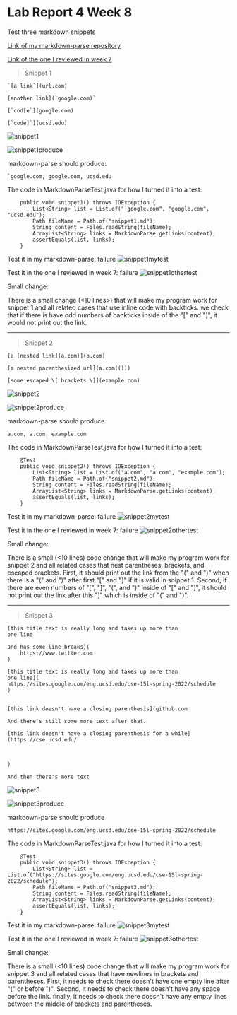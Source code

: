 # Lab Report 4 Week 8

Test three markdown snippets

[Link of my markdown-parse repository](https://github.com/8YBY8sd/markdown-parse)

[Link of the one I reviewed in week 7](https://github.com/rmccrystal/markdown-parser)

> Snippet 1

```
`[a link`](url.com)

[another link](`google.com)`

[`cod[e`](google.com)

[`code]`](ucsd.edu)
```

![snippet1](https://8yby8sd.github.io/cse15l-lab-reports/snippet1.png)

![snippet1produce](https://8yby8sd.github.io/cse15l-lab-reports/snippet1produce.png)

markdown-parse should produce: 

```
`google.com, google.com, ucsd.edu
```


The code in MarkdownParseTest.java for how I turned it into a test:
```
    public void snippet1() throws IOException {
        List<String> list = List.of("`google.com", "google.com", "ucsd.edu");
        Path fileName = Path.of("snippet1.md");
        String content = Files.readString(fileName);
        ArrayList<String> links = MarkdownParse.getLinks(content);
        assertEquals(list, links);
    }
```

Test it in my markdown-parse: failure
![snippet1mytest](https://8yby8sd.github.io/cse15l-lab-reports/snippet1mytest.png)

Test it in the one I reviewed in week 7: failure
![snippet1othertest](https://8yby8sd.github.io/cse15l-lab-reports/snippet1othertest.png)

Small change:

There is a small change (<10 lines>) that will make my program work for snippet 1 and all related cases that use inline code with backticks. we check that if there is have odd numbers of backticks inside of the "[" and "]", it would not print out the link.

---

> Snippet 2

```
[a [nested link](a.com)](b.com)

[a nested parenthesized url](a.com(()))

[some escaped \[ brackets \]](example.com)
```
![snippet2](https://8yby8sd.github.io/cse15l-lab-reports/snippet2.png)

![snippet2produce](https://8yby8sd.github.io/cse15l-lab-reports/snippet2produce.png)

markdown-parse should produce

```
a.com, a.com, example.com
```

The code in MarkdownParseTest.java for how I turned it into a test:
```
    @Test
    public void snippet2() throws IOException {
        List<String> list = List.of("a.com", "a.com", "example.com");
        Path fileName = Path.of("snippet2.md");
        String content = Files.readString(fileName);
        ArrayList<String> links = MarkdownParse.getLinks(content);
        assertEquals(list, links);
    }
```

Test it in my markdown-parse: failure
![snippet2mytest](https://8yby8sd.github.io/cse15l-lab-reports/snippet2mytest.png)

Test it in the one I reviewed in week 7: failure
![snippet2othertest](https://8yby8sd.github.io/cse15l-lab-reports/snippet2othertest.png)

Small change:

There is a small (<10 lines) code change that will make my program work for snippet 2 and all related cases that nest parentheses, brackets, and escaped brackets. First, it should print out the link from the "(" and ")" when there is a "(" and ")" after first "[" and "]" if it is valid in snippet 1. Second, if there are even numbers of "[", "]", "(", and ")" inside of "[" and "]", it should not print out the link after this "]" which is inside of "(" and ")".

---

> Snippet 3

```
[this title text is really long and takes up more than 
one line

and has some line breaks](
    https://www.twitter.com
)

[this title text is really long and takes up more than 
one line](
https://sites.google.com/eng.ucsd.edu/cse-15l-spring-2022/schedule
)


[this link doesn't have a closing parenthesis](github.com

And there's still some more text after that.

[this link doesn't have a closing parenthesis for a while](https://cse.ucsd.edu/



)

And then there's more text
```
![snippet3](https://8yby8sd.github.io/cse15l-lab-reports/snippet3.png)

![snippet3produce](https://8yby8sd.github.io/cse15l-lab-reports/snippet3produce.png)

markdown-parse should produce

```
https://sites.google.com/eng.ucsd.edu/cse-15l-spring-2022/schedule
```



The code in MarkdownParseTest.java for how I turned it into a test:
```
    @Test
    public void snippet3() throws IOException {
        List<String> list = List.of("https://sites.google.com/eng.ucsd.edu/cse-15l-spring-2022/schedule");
        Path fileName = Path.of("snippet3.md");
        String content = Files.readString(fileName);
        ArrayList<String> links = MarkdownParse.getLinks(content);
        assertEquals(list, links);
    }
```

Test it in my markdown-parse: failure
![snippet3mytest](https://8yby8sd.github.io/cse15l-lab-reports/snippet3mytest.png)

Test it in the one I reviewed in week 7: failure
![snippet3othertest](https://8yby8sd.github.io/cse15l-lab-reports/snippet3othertest.png)

Small change:

There is a small (<10 lines) code change that will make my program work for snippet 3 and all related cases that have newlines in brackets and parentheses. First, it needs to check there doesn't have one empty line after "(" or before ")". Second, it needs to check there doesn't have any space before the link. finally, it needs to check there doesn't have any empty lines between the middle of brackets and parentheses.